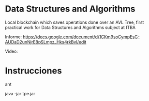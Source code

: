 # Data Structures and Algorithms
Local blockchain which saves operations done over an AVL Tree, first practical work for Data Structures and Algorithms subject at ITBA

Informe: https://docs.google.com/document/d/1CKm9soCympEsG-AUDaD2unNjrE8pSLmpz_Hks4rkBvI/edit

Video:

# Instrucciones

ant

java -jar tpe.jar
